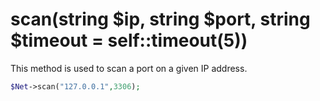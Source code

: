 # scan(string $ip, string $port, string $timeout = self::timeout(5))
This method is used to scan a port on a given IP address.

```php
$Net->scan("127.0.0.1",3306);
```
